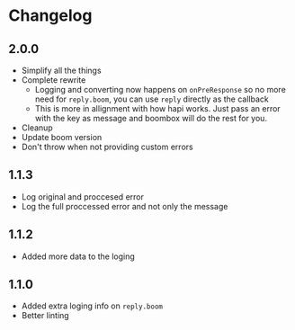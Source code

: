 # Changelog

## 2.0.0
* Simplify all the things
* Complete rewrite
    * Logging and converting now happens on `onPreResponse` so no more need for `reply.boom`, you can use `reply` directly as the callback
    * This is more in allignment with how hapi works. Just pass an error with the key as message and boombox will do the rest for you.
* Cleanup
* Update boom version
* Don't throw when not providing custom errors

## 1.1.3
* Log original and proccesed error
* Log the full proccessed error and not only the message

## 1.1.2
* Added more data to the loging

## 1.1.0
* Added extra loging info on `reply.boom`
* Better linting